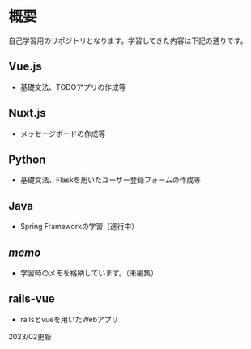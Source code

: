 # 概要
自己学習用のリポジトリとなります。学習してきた内容は下記の通りです。

## Vue.js
- 基礎文法、TODOアプリの作成等

## Nuxt.js
- メッセージボードの作成等

## Python
- 基礎文法、Flaskを用いたユーザー登録フォームの作成等

## Java
- Spring Frameworkの学習（進行中）

## _memo_
- 学習時のメモを格納しています。（未編集）


## rails-vue
- railsとvueを用いたWebアプリ

2023/02更新
